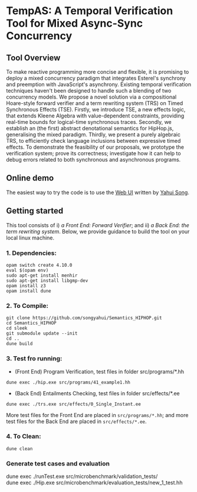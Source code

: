 # TempAS: A Temporal Verification Tool for Mixed Async-Sync Concurrency

## Tool Overview

To make reactive programming more concise and flexible, it is promising to deploy a mixed concurrency paradigm that integrates Esterel's synchrony and preemption with JavaScript's asynchrony. Existing temporal verification techniques haven't been designed to handle such a blending of two concurrency models. We propose a novel solution via a compositional Hoare-style forward verifier and a term rewriting system (TRS) on Timed Synchronous Effects (TSE). Firstly, we introduce TSE, a new effects logic, that extends Kleene Algebra with value-dependent constraints, providing real-time bounds for logical-time synchronous traces. Secondly, we establish an (the first) abstract denotational semantics for HipHop.js, generalising the mixed paradigm. Thirdly, we present a purely algebraic TRS, to efficiently check language inclusions between expressive timed effects. To demonstrate the feasibility of our proposals, we prototype the verification system; prove its correctness; investigate how it can help to debug errors related to both synchronous and asynchronous programs.


## Online demo

The easiest way to try the code is to use the [Web UI](http://loris-5.d2.comp.nus.edu.sg/MixedSyncAsync/introduction.html) written
by [Yahui Song](https://www.comp.nus.edu.sg/~yahuis/).

## Getting started

This tool consists of i) <em> a Front End: Forward Verifier</em>; and ii) <em> a Back End: the term rewriting system</em>. 
Below, we provide guidance to build the tool on your local linux machine. 

### 1. Dependencies:

```
opam switch create 4.10.0
eval $(opam env)
sudo apt-get install menhir
sudo apt-get install libgmp-dev
opam install z3
opam install dune
```

### 2. To Compile:

```
git clone https://github.com/songyahui/Semantics_HIPHOP.git
cd Semantics_HIPHOP
cd sleek 
git submodule update --init 
cd ..
dune build
```




### 3. Test fro running:

- (Front End) Program Verification, test files in folder src/programs/*.hh

```
dune exec ./hip.exe src/programs/41_example1.hh
```

- (Back End) Entailments Checking, test files in folder src/effects/*.ee

```
dune exec ./trs.exe src/effects/0_Single_Instant.ee
```

More test files for the Front End are placed in ```src/programs/*.hh```; and more test files for the Back End are placed in ```src/effects/*.ee```.


### 4. To Clean:

``` 
dune clean
```


### Generate test cases and evaluation 

dune exec ./runTest.exe src/microbenchmark/validation_tests/       
dune exec ./Hip.exe src/microbenchmark/evaluation_tests/new_1_test.hh